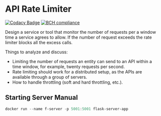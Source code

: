 # API Rate Limiter

[![Codacy Badge](https://app.codacy.com/project/badge/Grade/2cbf2f5a98654e528ad35ba022b1b8f4)](https://www.codacy.com/gh/aditya109/API-Rate-Limiter/dashboard?utm_source=github.com&amp;utm_medium=referral&amp;utm_content=aditya109/API-Rate-Limiter&amp;utm_campaign=Badge_Grade)
[![BCH compliance](https://bettercodehub.com/edge/badge/aditya109/API-Rate-Limiter?branch=main)](https://bettercodehub.com/)

Design a service or tool that monitor the number of requests per a window time a service agrees to allow. If the number of request exceeds the rate limiter blocks all the excess calls.

Things to analyze and discuss:

- Limiting the number of requests an entity can send to an API within a time window, for example, twenty requests per second. 
- Rate limiting should work for a distributed setup, as the APIs are available through a group of servers.
- How to handle throttling (soft and hard throttling, etc.).

## Starting Server Manual

```powershell
docker run --name f-server -p 5001:5001 flask-server-app
```

